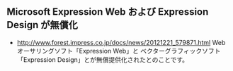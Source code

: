 ## Microsoft Expression Web および Expression Design が無償化 


* http://www.forest.impress.co.jp/docs/news/20121221_579871.html
Webオーサリングソフト「Expression Web」と ベクターグラフィックソフト「Expression Design」とが無償提供化されたとのことです。
